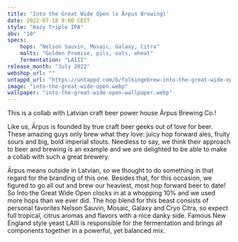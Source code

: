 ```yaml
---
title: 'Into the Great Wide Open (x Ārpus Brewing)'
date: 2022-07-18 9:00 CEST
style: "Hazy Triple IPA"
abv: "10"
specs:
    hops: "Nelson Sauvin, Mosaic, Galaxy, Citra"
    malts: "Golden Promise, pils, oats, wheat"
    fermentation: "LAIII"
release_month: "July 2022"
webshop_url: ""
untappd_url: "https://untappd.com/b/folkingebrew-into-the-great-wide-open/4927383"
image: "into-the-great-wide-open.webp"
wallpaper: "into-the-great-wide-open-wallpaper.webp"
---
```


This is a collab with Latvian craft beer power house Ārpus Brewing Co.!

Like us, Ārpus is founded by true craft beer geeks out of love for beer. These amazing guys only brew what they love: juicy hop forward ales, fruity sours and big, bold imperial stouts. Needless to say, we think their approach to beer and brewing is an example and we are delighted to be able to make a collab with such a great brewery.

Ārpus means outside in Latvian, so we thought to do something in that regard for the branding of this one. Besides that, for this occasion, we figured to go all out and brew our heaviest, most hop forward beer to date! So Into the Great Wide Open clocks in at a whopping 10% and we used more hops than we ever did. The hop blend for this beast consists of personal favorites Nelson Sauvin, Mosaic, Galaxy and Cryo Citra, so expect full tropical, citrus aromas and flavors with a nice danky side. Famous New England style yeast LAIII is responsible for the fermentation and brings all components together in a powerful, yet balanced mix.